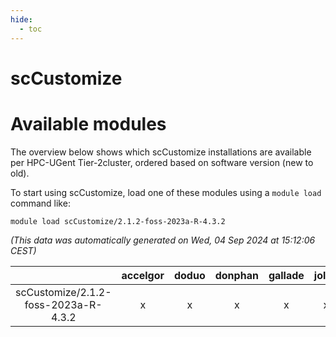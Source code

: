 ```yaml
---
hide:
  - toc
---
```


scCustomize
===========

# Available modules


The overview below shows which scCustomize installations are available per HPC-UGent Tier-2cluster, ordered based on software version (new to old).

To start using scCustomize, load one of these modules using a `module load` command like:

```shell
module load scCustomize/2.1.2-foss-2023a-R-4.3.2
```

*(This data was automatically generated on Wed, 04 Sep 2024 at 15:12:06 CEST)*  

| |accelgor|doduo|donphan|gallade|joltik|shinx|skitty|
| :---: | :---: | :---: | :---: | :---: | :---: | :---: | :---: |
|scCustomize/2.1.2-foss-2023a-R-4.3.2|x|x|x|x|x|-|x|
